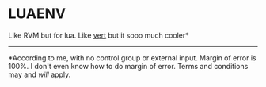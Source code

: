 LUAENV
======

Like RVM but for lua. Like [vert]() but it sooo much cooler*





---

*According to me, with no control group or external input. Margin of error is 100%. I don't even know how to do margin of error. Terms and conditions may and *will* apply.
